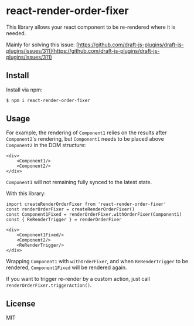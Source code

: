 # react-render-order-fixer
This library allows your react component to be re-rendered where it is needed.

Mainly for solving this issue: [https://github.com/draft-js-plugins/draft-js-plugins/issues/311](https://github.com/draft-js-plugins/draft-js-plugins/issues/311)

## Install

Install via npm:

```bash
$ npm i react-render-order-fixer
```

## Usage

For example, the rendering of `Component1` relies on the results after `Component2`'s rendering, but `Component1` needs to be placed above `Component2` in the DOM structure:

```
<div>
	<Component1/>
	<Component2/>
</div>
```

`Component1` will not remaining fully synced to the latest state.

With this library:

```
import createRenderOrderFixer from 'react-render-order-fixer'
const renderOrderFixer = createRenderOrderFixer()
const Component1Fixed = renderOrderFixer.withOrderFixer(Component1)
const { ReRenderTrigger } = renderOrderFixer

<div>
	<Component1Fixed/>
	<Component2/>
	<ReRenderTrigger/>
</div>
```

Wrapping `Component1` with `withOrderFixer`, and when `ReRenderTrigger` to be rendered, `Component1Fixed` will be rendered again.

If you want to trigger re-render by a custom action, just call `renderOrderFixer.triggerAction()`.

## License
MIT
